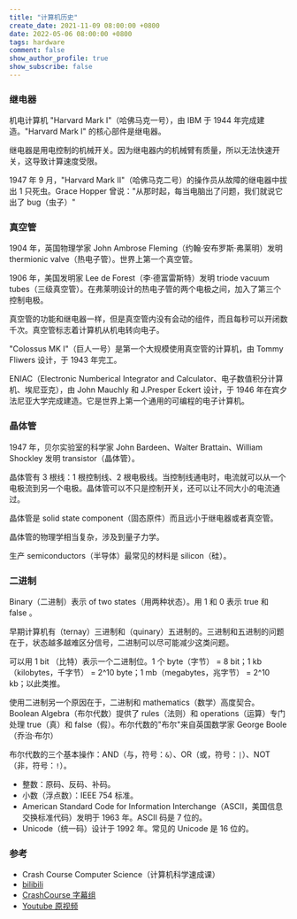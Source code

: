 ```yaml
---
title: "计算机历史"
create_date: 2021-11-09 08:00:00 +0800
date: 2022-05-06 08:00:00 +0800
tags: hardware
comment: false
show_author_profile: true
show_subscribe: false
---
```


### 继电器

机电计算机 "Harvard Mark I"（哈佛马克一号），由 IBM 于 1944 年完成建造。"Harvard Mark I" 的核心部件是继电器。

继电器是用电控制的机械开关。因为继电器内的机械臂有质量，所以无法快速开关，这导致计算速度受限。

1947 年 9 月，"Harvard Mark II"（哈佛马克二号）的操作员从故障的继电器中拔出 1 只死虫。Grace Hopper 曾说："从那时起，每当电脑出了问题，我们就说它出了 bug（虫子）"

### 真空管

1904 年，英国物理学家 John Ambrose Fleming（约翰·安布罗斯·弗莱明）发明thermionic valve（热电子管）。世界上第一个真空管。

1906 年，美国发明家 Lee de Forest（李·德富雷斯特）发明 triode vacuum tubes（三级真空管）。在弗莱明设计的热电子管的两个电极之间，加入了第三个控制电极。

真空管的功能和继电器一样，但是真空管内没有会动的组件，而且每秒可以开闭数千次。真空管标志着计算机从机电转向电子。

"Colossus MK I"（巨人一号）是第一个大规模使用真空管的计算机，由 Tommy Fliwers 设计，于 1943 年完工。

ENIAC（Electronic Numberical Integrator and Calculator、电子数值积分计算机、埃尼亚克），由 John Mauchly 和 J.Presper Eckert 设计，于 1946 年在宾夕法尼亚大学完成建造。它是世界上第一个通用的可编程的电子计算机。

### 晶体管

1947 年，贝尔实验室的科学家 John Bardeen、Walter Brattain、William Shockley 发明 transistor（晶体管）。

晶体管有 3 根线：1 根控制线、2 根电极线。当控制线通电时，电流就可以从一个电极流到另一个电极。晶体管可以不只是控制开关，还可以让不同大小的电流通过。

晶体管是 solid state component（固态原件）而且远小于继电器或者真空管。

晶体管的物理学相当复杂，涉及到量子力学。

生产 semiconductors（半导体）最常见的材料是 silicon（硅）。

### 二进制

Binary（二进制）表示 of two states（用两种状态）。用 1 和 0 表示 true 和 false 。

早期计算机有（ternay）三进制和（quinary）五进制的。三进制和五进制的问题在于，状态越多越难区分信号，二进制可以尽可能减少这类问题。

可以用 1 bit （比特）表示一个二进制位。1 个 byte（字节） = 8 bit；1 kb（kilobytes，千字节） = 2^10 byte；1 mb（megabytes，兆字节） = 2^10 kb；以此类推。

使用二进制另一个原因在于，二进制和 mathematics（数学）高度契合。Boolean Algebra（布尔代数）提供了 rules（法则）和 operations（运算）专门处理 true（真）和 false（假）。布尔代数的"布尔"来自英国数学家 George Boole（乔治·布尔）

布尔代数的三个基本操作：AND（与，符号：`&`）、OR（或，符号：`|`）、NOT（非，符号：`!`）。

- 整数：原码、反码、补码。
- 小数（浮点数）：IEEE 754 标准。
- American Standard Code for Information Interchange（ASCII，美国信息交换标准代码）发明于 1963 年。ASCII 码是 7 位的。
- Unicode（统一码）设计于 1992 年。常见的 Unicode 是 16 位的。

### 参考

- Crash Course Computer Science（计算机科学速成课）
- [bilibili](https://www.bilibili.com/video/BV1EW411u7th)
- [CrashCourse 字幕组](https://github.com/1c7/crash-course-computer-science-chinese)
- [Youtube 原视频](https://www.youtube.com/playlist?list=PL8dPuuaLjXtNlUrzyH5r6jN9ulI)